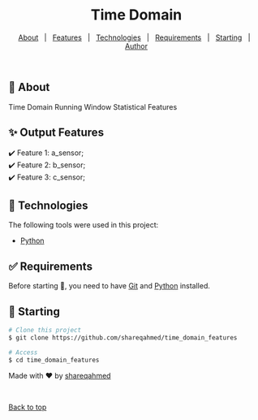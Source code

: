 <h1 align="center">Time Domain</h1>



<p align="center">
  <a href="#dart-about">About</a> &#xa0; | &#xa0; 
  <a href="#sparkles-features">Features</a> &#xa0; | &#xa0;
  <a href="#rocket-technologies">Technologies</a> &#xa0; | &#xa0;
  <a href="#white_check_mark-requirements">Requirements</a> &#xa0; | &#xa0;
  <a href="#checkered_flag-starting">Starting</a> &#xa0; | &#xa0;
  <a href="https://github.com/shareqahmed" target="_blank">Author</a>
</p>

<br>

## :dart: About ##

Time Domain Running Window Statistical Features 
## :sparkles: Output Features ##

:heavy_check_mark: Feature 1: a_sensor;\
:heavy_check_mark: Feature 2: b_sensor;\
:heavy_check_mark: Feature 3: c_sensor;

## :rocket: Technologies ##

The following tools were used in this project:

- [Python](https://www.python.org/)


## :white_check_mark: Requirements ##

Before starting :checkered_flag:, you need to have [Git](https://git-scm.com) and [Python](https://www.python.org/) installed.

## :checkered_flag: Starting ##

```bash
# Clone this project
$ git clone https://github.com/shareqahmed/time_domain_features

# Access
$ cd time_domain_features

```

Made with :heart: by <a href="https://github.com/shareqahmed" target="_blank">shareqahmed</a>

&#xa0;

<a href="#top">Back to top</a>